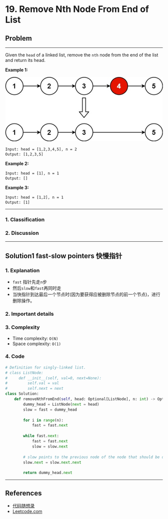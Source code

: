 # 19. Remove Nth Node From End of List

## Problem

*****

Given the `head` of a linked list, remove the `nth` node from the end of the list and return its head.

 

**Example 1:**

![img](./0019%20Remove%20Nth%20Node%20From%20End%20of%20List.assets/remove_ex1.jpg)

```
Input: head = [1,2,3,4,5], n = 2
Output: [1,2,3,5]
```

**Example 2:**

```
Input: head = [1], n = 1
Output: []
```

**Example 3:**

```
Input: head = [1,2], n = 1
Output: [1]
```

******

### 1. Classification



### 2. Discussion





*******

## Solution1 fast-slow pointers 快慢指针

### 1. Explanation

- `fast` 指针先走`n`步
- 然后`slow`和`fast`再同时走
- 当快指针到达最后一个节点时(因为要获得应被删除节点的前一个节点)，进行删除操作。

### 2. Important details



### 3. Complexity

- Time complexity: `O(N)`
- Space complexity: `O(1)`



### 4. Code

```python
# Definition for singly-linked list.
# class ListNode:
#     def __init__(self, val=0, next=None):
#         self.val = val
#         self.next = next
class Solution:
    def removeNthFromEnd(self, head: Optional[ListNode], n: int) -> Optional[ListNode]:
        dummy_head = ListNode(next = head)
        slow = fast = dummy_head
    
        for i in range(n):
            fast = fast.next
        
        while fast.next:
            fast = fast.next
            slow = slow.next
        
        # slow points to the previous node of the node that should be deleted.
        slow.next = slow.next.next
        
        return dummy_head.next
```

********

## References

- [代码随想录 ](https://github.com/youngyangyang04/leetcode-master)
- [Leetcode.com](https://leetcode.com/problemset/all/)
